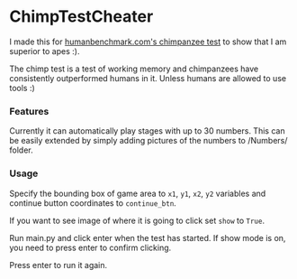 # ChimpTestCheater
I made this for [humanbenchmark.com's chimpanzee test](https://humanbenchmark.com/tests/chimp) to show that I am superior to apes :).

The chimp test is a test of working memory and chimpanzees have consistently outperformed humans in it.
Unless humans are allowed to use tools :)


### Features
Currently it can automatically play stages with up to 30 numbers. This can be easily extended by simply adding pictures of the numbers to /Numbers/ folder.

### Usage
Specify the bounding box of game area to `x1`, `y1`, `x2`, `y2` variables and continue button coordinates to `continue_btn`.

If you want to see image of where it is going to click set `show` to `True`.

Run main.py and click enter when the test has started. If show mode is on, you need to press enter to confirm clicking. 

Press enter to run it again.
